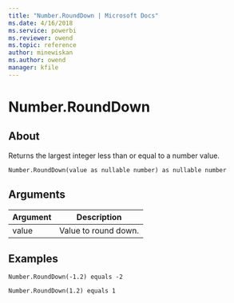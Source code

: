 ```yaml
---
title: "Number.RoundDown | Microsoft Docs"
ms.date: 4/16/2018
ms.service: powerbi
ms.reviewer: owend
ms.topic: reference
author: minewiskan
ms.author: owend
manager: kfile
---
```

# Number.RoundDown

  
## About  
Returns the largest integer less than or equal to a number value.  
  
```  
Number.RoundDown(value as nullable number) as nullable number  
```  
  
## Arguments  
  
|Argument|Description|  
|------------|---------------|  
|value|Value to round down.|  
  
## Examples  
  
```  
Number.RoundDown(-1.2) equals -2  
```  
  
```  
Number.RoundDown(1.2) equals 1  
```  
